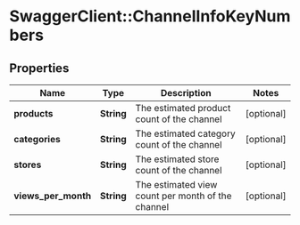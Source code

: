 # SwaggerClient::ChannelInfoKeyNumbers

## Properties
Name | Type | Description | Notes
------------ | ------------- | ------------- | -------------
**products** | **String** | The estimated product count of the channel | [optional] 
**categories** | **String** | The estimated category count of the channel | [optional] 
**stores** | **String** | The estimated store count of the channel | [optional] 
**views_per_month** | **String** | The estimated view count per month of the channel | [optional] 


